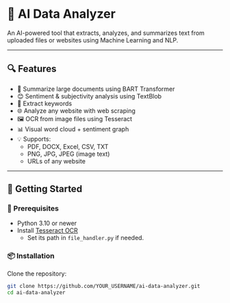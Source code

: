 # 🧠 AI Data Analyzer

An AI-powered tool that extracts, analyzes, and summarizes text from uploaded files or websites using Machine Learning and NLP.

---

## 🔍 Features

- 📄 Summarize large documents using BART Transformer
- 😊 Sentiment & subjectivity analysis using TextBlob
- 🔑 Extract keywords
- 🌐 Analyze any website with web scraping
- 🖼️ OCR from image files using Tesseract
- 📊 Visual word cloud + sentiment graph
- 💡 Supports:
  - PDF, DOCX, Excel, CSV, TXT
  - PNG, JPG, JPEG (image text)
  - URLs of any website

---

## 🚀 Getting Started

### 🔧 Prerequisites

- Python 3.10 or newer
- Install [Tesseract OCR](https://github.com/tesseract-ocr/tesseract)
  - Set its path in `file_handler.py` if needed.

### 📦 Installation

Clone the repository:

```bash
git clone https://github.com/YOUR_USERNAME/ai-data-analyzer.git
cd ai-data-analyzer

